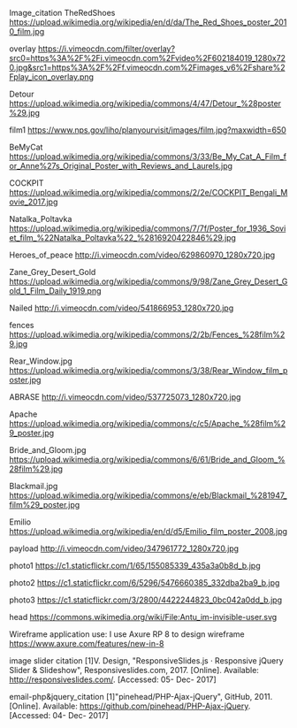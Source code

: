 Image_citation
TheRedShoes
https://upload.wikimedia.org/wikipedia/en/d/da/The_Red_Shoes_poster_2010_film.jpg

overlay
https://i.vimeocdn.com/filter/overlay?src0=https%3A%2F%2Fi.vimeocdn.com%2Fvideo%2F602184019_1280x720.jpg&src1=https%3A%2F%2Ff.vimeocdn.com%2Fimages_v6%2Fshare%2Fplay_icon_overlay.png

Detour
https://upload.wikimedia.org/wikipedia/commons/4/47/Detour_%28poster%29.jpg

film1
https://www.nps.gov/liho/planyourvisit/images/film.jpg?maxwidth=650

BeMyCat
https://upload.wikimedia.org/wikipedia/commons/3/33/Be_My_Cat_A_Film_for_Anne%27s_Original_Poster_with_Reviews_and_Laurels.jpg

COCKPIT
https://upload.wikimedia.org/wikipedia/commons/2/2e/COCKPIT_Bengali_Movie_2017.jpg

Natalka_Poltavka
https://upload.wikimedia.org/wikipedia/commons/7/7f/Poster_for_1936_Soviet_film_%22Natalka_Poltavka%22_%2816920422846%29.jpg

Heroes_of_peace
http://i.vimeocdn.com/video/629860970_1280x720.jpg

Zane_Grey_Desert_Gold
https://upload.wikimedia.org/wikipedia/commons/9/98/Zane_Grey_Desert_Gold_1_Film_Daily_1919.png

Nailed
http://i.vimeocdn.com/video/541866953_1280x720.jpg

fences
https://upload.wikimedia.org/wikipedia/commons/2/2b/Fences_%28film%29.jpg

Rear_Window.jpg
https://upload.wikimedia.org/wikipedia/commons/3/38/Rear_Window_film_poster.jpg

ABRASE
http://i.vimeocdn.com/video/537725073_1280x720.jpg

Apache
https://upload.wikimedia.org/wikipedia/commons/c/c5/Apache_%28film%29_poster.jpg

Bride_and_Gloom.jpg
https://upload.wikimedia.org/wikipedia/commons/6/61/Bride_and_Gloom_%28film%29.jpg

Blackmail.jpg
https://upload.wikimedia.org/wikipedia/commons/e/eb/Blackmail_%281947_film%29_poster.jpg

Emilio
https://upload.wikimedia.org/wikipedia/en/d/d5/Emilio_film_poster_2008.jpg

payload
http://i.vimeocdn.com/video/347961772_1280x720.jpg

photo1
https://c1.staticflickr.com/1/65/155085339_435a3a0b8d_b.jpg

photo2
https://c1.staticflickr.com/6/5296/5476660385_332dba2ba9_b.jpg

photo3
https://c1.staticflickr.com/3/2800/4422244823_0bc042a0dd_b.jpg

head
https://commons.wikimedia.org/wiki/File:Antu_im-invisible-user.svg

Wireframe application use:
I use Axure RP 8 to design wireframe
https://www.axure.com/features/new-in-8

image slider citation
[1]V. Design, "ResponsiveSlides.js · Responsive jQuery Slider & Slideshow", Responsiveslides.com, 2017. [Online]. Available: http://responsiveslides.com/. [Accessed: 05- Dec- 2017]

email-php&jquery_citation
[1]"pinehead/PHP-Ajax-jQuery", GitHub, 2011. [Online]. Available: https://github.com/pinehead/PHP-Ajax-jQuery. [Accessed: 04- Dec- 2017]
